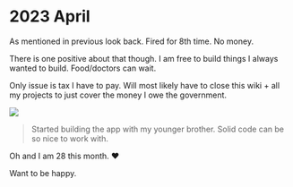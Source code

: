 # 2023 April

As mentioned in previous look back. Fired for 8th time. No money.

There is one positive about that though. I am free to build things I always wanted to build. Food/doctors can wait.

Only issue is tax I have to pay. Will most likely have to close this wiki + all my projects to just cover the money I owe the government.

![](https://images.nikiv.dev/kuskus-start-23.png)

> Started building the app with my younger brother. Solid code can be so nice to work with.

Oh and I am 28 this month. ♥️

Want to be happy.
